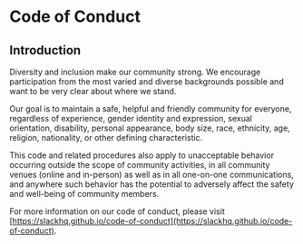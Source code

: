 # Code of Conduct

## Introduction

Diversity and inclusion make our community strong. We encourage participation
from the most varied and diverse backgrounds possible and want to be very clear
about where we stand.

Our goal is to maintain a safe, helpful and friendly community for everyone,
regardless of experience, gender identity and expression, sexual orientation,
disability, personal appearance, body size, race, ethnicity, age, religion,
nationality, or other defining characteristic.

This code and related procedures also apply to unacceptable behavior occurring
outside the scope of community activities, in all community venues (online and
in-person) as well as in all one-on-one communications, and anywhere such
behavior has the potential to adversely affect the safety and well-being of
community members.

For more information on our code of conduct, please visit
[https://slackhq.github.io/code-of-conduct](https://slackhq.github.io/code-of-conduct).
